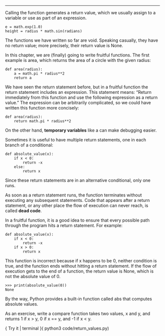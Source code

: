 -------------

Calling the function generates a return value, which we usually assign to a variable or use as part of an expression.

    e = math.exp(1.0)
    height = radius * math.sin(radians)

The functions we have written so far are void. Speaking casually, they have no return value; more precisely, their return value is <span>None</span>.

In this chapter, we are (finally) going to write fruitful functions. The first example is <span>area</span>, which returns the area of a circle with the given radius:

    def area(radius):
        a = math.pi * radius**2
        return a

We have seen the <span>return</span> statement before, but in a fruitful function the <span>return</span> statement includes an expression. This statement means: “Return immediately from this function and use the following expression as a return value.” The expression can be arbitrarily complicated, so we could have written this function more concisely:

    def area(radius):
        return math.pi * radius**2

On the other hand, <span>**temporary variables**</span> like <span>a</span> can make debugging easier.

Sometimes it is useful to have multiple return statements, one in each branch of a conditional:

    def absolute_value(x):
        if x < 0:
            return -x
        else:
            return x

Since these <span>return</span> statements are in an alternative conditional, only one runs.

As soon as a return statement runs, the function terminates without executing any subsequent statements. Code that appears after a <span>return</span> statement, or any other place the flow of execution can never reach, is called <span>**dead code**</span>.

In a fruitful function, it is a good idea to ensure that every possible path through the program hits a <span>return</span> statement. For example:

    def absolute_value(x):
        if x < 0:
            return -x
        if x > 0:
            return x

This function is incorrect because if <span>x</span> happens to be 0, neither condition is true, and the function ends without hitting a <span>return</span> statement. If the flow of execution gets to the end of a function, the return value is <span>None</span>, which is not the absolute value of 0.

    >>> print(absolute_value(0))
    None

By the way, Python provides a built-in function called <span>abs</span> that computes absolute values.

As an exercise, write a <span>compare</span> function takes two values, <span>x</span> and <span>y</span>, and returns <span>1</span> if <span>x \> y</span>, <span>0</span> if <span>x == y</span>, and <span>-1</span> if <span>x \< y</span>.


{ Try it | terminal }( python3 code/return_values.py)

